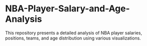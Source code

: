 # NBA-Player-Salary-and-Age-Analysis
This repository presents a detailed analysis of NBA player salaries, positions, teams, and age distribution using various visualizations.

